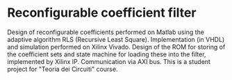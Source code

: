 # Reconfigurable coefficient filter
Design of reconfigurable coefficients performed on Matlab using the adaptive algorithm RLS (Recursive Least Square). Implementation (in VHDL) and simulation performed on Xilinx Vivado. Design of the ROM for storing of the coefficient sets and state machine for loading these into the filter, implemented by Xilinx IP. Communication via AXI bus. This is a student project for "Teoria dei Circuiti" course. 
